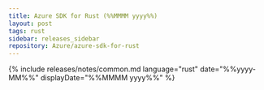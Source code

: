 ```yaml
---
title: Azure SDK for Rust (%%MMMM yyyy%%)
layout: post
tags: rust
sidebar: releases_sidebar
repository: Azure/azure-sdk-for-rust
---
```

{% include releases/notes/common.md language="rust" date="%%yyyy-MM%%" displayDate="%%MMMM yyyy%%" %}